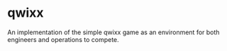 # qwixx
An implementation of the simple qwixx game as an environment for both engineers and operations to compete.
